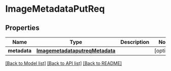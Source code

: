 # ImageMetadataPutReq

## Properties
Name | Type | Description | Notes
------------ | ------------- | ------------- | -------------
**metadata** | [**ImagemetadataputreqMetadata**](ImagemetadataputreqMetadata.md) |  | [optional] 

[[Back to Model list]](../README.md#documentation-for-models) [[Back to API list]](../README.md#documentation-for-api-endpoints) [[Back to README]](../README.md)


